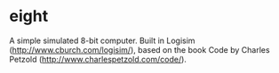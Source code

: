 # eight
A simple simulated 8-bit computer. Built in Logisim (http://www.cburch.com/logisim/), based on the book Code by Charles Petzold (http://www.charlespetzold.com/code/).
